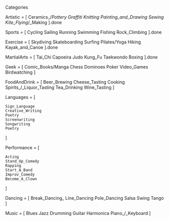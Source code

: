 Categories

  Artistic = [
    Ceramics_/_Pottery
    Graffiti
    Knitting
    Painting_and_Drawing
    Sewing
    Kite_Flying_/_Making
  ].done


  Sports = [
    Cycling
    Sailing
    Running
    Swimming
    Fishing
    Rock_Climbing
  ].done

  Exercise = [
    Skydiving
    Skateboarding
    Surfing
    Pilates/Yoga
    Hiking
    Kayak_and_Canoe
  ].done

  MartialArts = [
    Tai_Chi
    Capoeira
    Judo
    Kung_Fu
    Taekwondo
    Boxing
  ].done


  Geek = [
    Comic_Books/Manga
    Chess
    Dominoes
    Poker
    Video_Games
    Birdwatching
  ]


  FoodAndDrink = [
    Beer_Brewing
    Cheese_Tasting
    Cooking
    Spirits_/_Liquor_Tasting
    Tea_Drinking
    Wine_Tasting
  ]


  Languages = [

    Sign_Language
    Creative_Writing
    Poetry
    Screenwriting
    Songwriting
    Poetry
  ]

  Performance = [

    Acting
    Stand_Up_Comedy
    Rapping
    Start_A_Band
    Improv_Comedy
    Become_A_Clown  
  ]

  Dancing = [
    Break_Dancing_
    Line_Dancing
    Pole_Dancing
    Salsa
    Swing
    Tango
  ]

  Music  = [
    Blues
    Jazz
    Drumming
    Guitar
    Harmonica
    Piano_/_Keyboard
  ]

